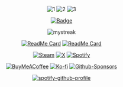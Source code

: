 <div align="center">
  
![1](https://github.com/inttter/inttter/assets/73017070/a615dd54-fdb3-4e35-a975-6e06fd09ef99)
![2](https://github.com/inttter/inttter/assets/73017070/7ab164e1-fe63-471f-8ac8-9e3620843417)
![3](https://github.com/inttter/inttter/assets/73017070/52c4eadd-0981-42d3-a41b-549d18509480)


[![Badge](https://l0n17svzi2oy.runkit.sh)](https://github.com/Leo40Git/OneShot-Textbox-Maker)

<img src="https://github-readme-streak-stats.herokuapp.com/?user=inttter&theme=tokyonight" alt="mystreak"/>

[![ReadMe Card](https://github-readme-stats.vercel.app/api/pin/?username=inttter&repo=md-badges&theme=tokyonight)](https://github.com/inttter/md-badges)
[![ReadMe Card](https://github-readme-stats.vercel.app/api/pin/?username=inttter&repo=colorflow&theme=tokyonight)](https://github.com/inttter/md-badges)

[![Steam](https://img.shields.io/badge/Steam-%23000000.svg?style=for-the-badge&logo=steam&logoColor=white)](https://steamcommunity.com/id/intermed)
[![X](https://img.shields.io/badge/X-%23000000.svg?style=for-the-badge&logo=X&logoColor=white)](https://twitter.com/accmpy)
[![Spotify](https://img.shields.io/badge/Spotify-1ED760?logo=spotify&logoColor=white&style=for-the-badge)](https://open.spotify.com/user/xboxtheman86)

[![BuyMeACoffee](https://img.shields.io/badge/Buy%20Me%20a%20Coffee-ffdd00?style=for-the-badge&logo=buy-me-a-coffee&logoColor=black)](https://buymeacoffee.com/intter)
[![Ko-fi](https://img.shields.io/badge/Ko--fi-FF5E5B?style=for-the-badge&logo=ko-fi&logoColor=white)](https://ko-fi.com/intter)
[![Github-Sponsors](https://img.shields.io/badge/Sponsor-30363D?style=for-the-badge&logo=GitHub-Sponsors&logoColor=#EA4AAA)]((https://github.com/sponsors/inttter))

[![spotify-github-profile](https://spotify-github-profile.vercel.app/api/view?uid=xboxtheman86&cover_image=true&theme=novatorem&show_offline=false&background_color=8000ff&interchange=true&bar_color=000000&bar_color_cover=true)](https://spotify-github-profile.vercel.app/api/view?uid=xboxtheman86&redirect=true)

</div>
